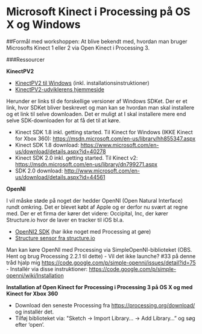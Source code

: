 # Microsoft Kinect i Processing på OS X og Windows
##Formål med workshoppen: At blive bekendt med, hvordan man bruger Microsofts Kinect 1 eller 2 via Open Kinect i Processing 3.

###Ressourcer

**KinectPV2**
- [KinectPV2 til Windows](https://github.com/ThomasLengeling/KinectPV2) (inkl. installationsinstruktioner)
- [KinectPV2-udviklerens hjemmeside](http://codigogenerativo.com/code/kinectpv2-k4w2-processing-library/)

Herunder er links til de forskellige versioner af Windows SDKet. Der er et link, hvor SDKet bliver beskrevet og man kan se hvordan man skal installere og et link til selve downloaden. Det er muligt at I skal installere mere end selve SDK-downloaden for at få det til at køre.

- Kinect SDK 1.8 inkl. getting started. Til Kinect for Windows (IKKE Kinect for Xbox 360): https://msdn.microsoft.com/en-us/library/hh855347.aspx
- Kinect SDK 1.8 download: https://www.microsoft.com/en-us/download/details.aspx?id=40278
- Kinect SDK 2.0 inkl. getting started. Til Kinect v2: https://msdn.microsoft.com/en-us/library/dn799271.aspx
- SDK 2.0 download: http://www.microsoft.com/en-us/download/details.aspx?id=44561

**OpenNI**

I vil måske støde på noget der hedder OpenNI (Open Natural Interface) rundt omkring. Det er blevet købt af Apple og er derfor nu svært at regne med. Der er et firma der kører det videre: Occipital, Inc, der kører Structure.io hvor de laver en tracker til iOS bl.a.

- [OpenNI2 SDK](http://structure.io/openni) (har ikke noget med Processing at gøre)
- [Structure sensor fra structure.io](https://store.structure.io/store)

Man kan køre OpenNI med Processing via SimpleOpenNI-biblioteket (OBS. Hent og brug Processing 2.2.1 til dette)
     - Vil det ikke launche? #33 på denne tråd hjalp mig https://code.google.com/p/simple-openni/issues/detail?id=75
     - Installér via disse instruktioner: https://code.google.com/p/simple-openni/wiki/Installation

**Installation af Open Kinect for Processing i Processing 3 på OS X og med Kinect for Xbox 360**

- Download den seneste Processing fra https://processing.org/download/ og installér det.
- Tilføj biblioteket via: "Sketch -> Import Library… -> Add Library…” og søg efter ‘open’.
